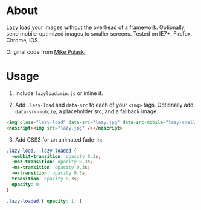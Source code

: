 # About

Lazy load your images without the overhead of a framework. Optionally, send mobile-optimized images to smaller screens. Tested on IE7+, Firefox, Chrome, iOS.

Original code from [Mike Pulaski](http://www.mikepulaski.com/code/2012/06/29/lazy-load-images-without-external-libraries/).

# Usage

1) Include `lazyload.min.js` or inline it.

2) Add `.lazy-load` and `data-src` to each of your `<img>` tags. Optionally add `data-src-mobile`, a placeholder src, and a fallback image.

```html
<img class="lazy-load" data-src="lazy.jpg" data-src-mobile="lazy-small.jpg" src="blank.gif" />
<noscript><img src="lazy.jpg" /></noscript>
```

3) Add CSS3 for an animated fade-in:

```css
.lazy-load, .lazy-loaded {
  -webkit-transition: opacity 0.3s;
  -moz-transition: opacity 0.3s;
  -ms-transition: opacity 0.3s;
  -o-transition: opacity 0.3s;
  transition: opacity 0.3s;
  opacity: 0;
}

.lazy-loaded { opacity: 1; }
```
